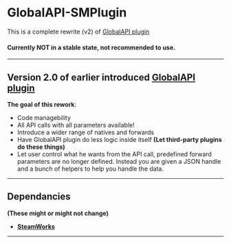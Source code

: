 # GlobalAPI-SMPlugin

This is a complete rewrite (v2) of [GlobalAPI plugin](https://bitbucket.org/kztimerglobalteam/globalrecordssmplugin/src/master/)
#### **Currently NOT in a stable state, not recommended to use.**

---

## **Version 2.0** of earlier introduced [GlobalAPI plugin](https://bitbucket.org/kztimerglobalteam/globalrecordssmplugin/src/master/)
**The goal of this rework**:

* Code managebility
* All API calls with all parameters available!
* Introduce a wider range of natives and forwards
* Have GlobalAPI plugin do less logic inside itself **(Let third-party plugins do these things)**
* Let user control what he wants from the API call, predefined forward parameters are no longer defined.
Instead you are given a JSON handle and a bunch of helpers to help you handle the data.

---

## **Dependancies**
**(These might or might not change)**

* **[SteamWorks](https://forums.alliedmods.net/showthread.php?t=229556)**

---